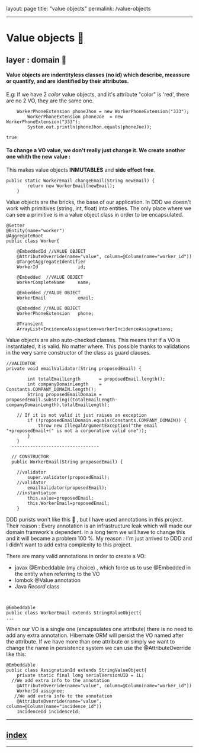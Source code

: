 layout: page
title: "value objects"
permalink: /value-objects

----

# Value objects 🧱
## layer : domain 🔴

#### Value objects are indentityless classes (no id) which describe, meassure or quantify, and are identified by their attributes.
E.g: If we have 2 _color_ value objects, and it's attribute "color" is 'red', there are no 2 VO, they are the same one.

```
    WorkerPhoneExtension phoneJhon = new WorkerPhoneExtension("333");
		WorkerPhoneExtension phoneJoe  = new WorkerPhoneExtension("333");
		System.out.println(phoneJhon.equals(phoneJoe));
```
`true` 

#### To change a VO value, we don't really just change it. We create another one whith the new value :
This makes value objects **INMUTABLES** and **side effect free**.

```
public static WorkerEmail changeEmail(String newEmail) {
		return new WorkerEmail(newEmail);
	}
```



Value objects are the bricks, the base of our application.
In DDD we doesn't work with primitives (string, int, float) into entities. The only place where we can see a primitive is in a value object class in order to be encapsulated.
```
@Getter
@Entity(name="worker")
@AggregateRoot
public class Worker{

	@EmbeddedId //VALUE OBJECT
	@AttributeOverride(name="value", column=@Column(name="worker_id"))
	@TargetAggregateIdentifier
	WorkerId               id;
	
	@Embedded  //VALUE OBJECT
	WorkerCompleteName     name;
	
	@Embedded //VALUE OBJECT
	WorkerEmail            email;
	
	@Embedded //VALUE OBJECT
	WorkerPhoneExtension   phone;
	
	@Transient
	ArrayList<IncidenceAssignation>workerIncidenceAssignations;

```

Value objects are also auto-checked classes. This means that if a VO is instantiated, it is valid. No matter where.
This possible thanks to validations in the very same constructor of the class as guard clauses.

```
//VALIDATOR
private void emailValidator(String proposedEmail) {
		
		int totalEmailLength       = proposedEmail.length();
		int companyDomainLength    = Constants.COMPANY_DOMAIN.length();
		String proposedEmailDomain = proposedEmail.substring((totalEmailLength-companyDomainLength),totalEmailLength);
		
    // If it is not valid it just raises an exception
		if (!proposedEmailDomain.equals(Constants.COMPANY_DOMAIN)) {
			throw new IllegalArgumentException("the email "+proposedEmail+(" is not a corporative valid one"));
		}
	}
  ---------------------------------
  
  // CONSTRUCTOR
  public WorkerEmail(String proposedEmail) {
		
    //validator
		super.validator(proposedEmail); 
    //validator
		emailValidator(proposedEmail);  
    //instantiation
		this.value=proposedEmail;
		this.WorkerEmail=proposedEmail;
	}
  ```
  

DDD purists won't like this 🔪 , but I have used annotations in this project. 
Their reason : Every annotation is an infrastructure leak which will made our domain framwork's dependent. In a long term we will have to change this and it will became a problem 100 %.
My reason : I'm just arrived to DDD and I didn't want to add extra complexity to this project.

There are many valid annotations in order to create a VO:
- javax @Embeddable (my choice) , which force us to use @Embedded in the entity when referring to the VO
- lombok @Value annotation
- Java _Record_ class

```


@Embeddable
public class WorkerEmail extends StringValueObject{
...
```

When our VO is a single one (encapsulates one attribute) there is no need to add any extra annotation. Hibernate ORM will persist the VO named after the attribute.
If we have more than one attribute or simply we want to change the name in persistence system we can use the @AttributeOverride like this:

```
@Embeddable
public class AssignationId extends StringValueObject{
	private static final long serialVersionUID = 1L;
  //We add extra info to the annotation
	@AttributeOverride(name="value", column=@Column(name="worker_id"))
	WorkerId assignee;
   //We add extra info to the annotation
	@AttributeOverride(name="value", column=@Column(name="incidence_id"))
	IncidenceId incidenceId;

```


---
## [index](https://jmiquis.github.io/TFG-DDD-Theoretical/) 
---

